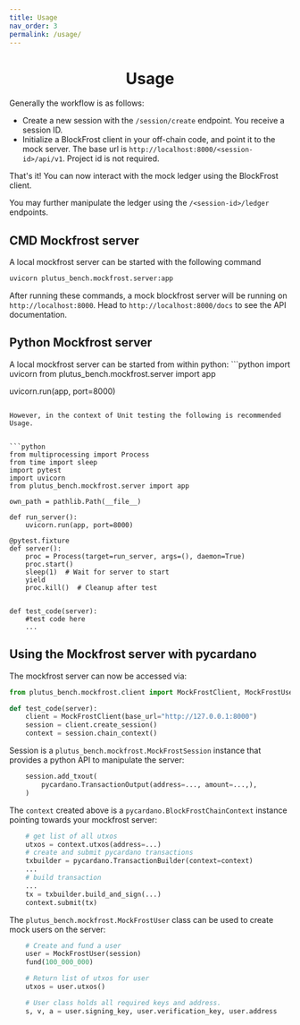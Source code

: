 ```yaml
---
title: Usage
nav_order: 3
permalink: /usage/
---
```


<div align="center">
<h1>Usage</h1>
</div>


Generally the workflow is as follows:

- Create a new session with the `/session/create` endpoint. You receive a session ID.
- Initialize a BlockFrost client in your off-chain code, and point it to the mock server. The base url is `http://localhost:8000/<session-id>/api/v1`. Project id is not required.

That's it! You can now interact with the mock ledger using the BlockFrost client.

You may further manipulate the ledger using the `/<session-id>/ledger` endpoints.



<div align="left">
<h2>CMD Mockfrost server</h2>
</div>

A local mockfrost server can be started with the following command
```bash
uvicorn plutus_bench.mockfrost.server:app 
```
After running these commands, a mock blockfrost server will be running on `http://localhost:8000`.
Head to `http://localhost:8000/docs` to see the API documentation.

<div align="left">
<h2>Python Mockfrost server</h2>
</div>
A local mockfrost server can be started from within python:
```python
import uvicorn
from plutus_bench.mockfrost.server import app

uvicorn.run(app, port=8000)
```

However, in the context of Unit testing the following is recommended Usage.


```python
from multiprocessing import Process
from time import sleep
import pytest
import uvicorn
from plutus_bench.mockfrost.server import app

own_path = pathlib.Path(__file__)

def run_server():
    uvicorn.run(app, port=8000)

@pytest.fixture
def server():
    proc = Process(target=run_server, args=(), daemon=True)
    proc.start()
    sleep(1)  # Wait for server to start
    yield
    proc.kill()  # Cleanup after test


def test_code(server):
    #test code here
    ...
```

<div align="left">
<h2>Using the Mockfrost server with pycardano</h2>
</div>

The mockfrost server can now be accessed via:
```python
from plutus_bench.mockfrost.client import MockFrostClient, MockFrostUser

def test_code(server):
    client = MockFrostClient(base_url="http://127.0.0.1:8000")
    session = client.create_session() 
    context = session.chain_context() 
```
Session is a `plutus_bench.mockfrost.MockFrostSession` instance that provides a python API to manipulate the server:
```python
    session.add_txout(
        pycardano.TransactionOutput(address=..., amount=...,),
    )

```


The `context` created above is a `pycardano.BlockFrostChainContext` instance pointing towards your mockfrost server:
```python
    # get list of all utxos
    utxos = context.utxos(address=...)
    # create and submit pycardano transactions
    txbuilder = pycardano.TransactionBuilder(context=context)
    ... 
    # build transaction
    ... 
    tx = txbuilder.build_and_sign(...)
    context.submit(tx)
```




The `plutus_bench.mockfrost.MockFrostUser` class can be used to create mock users on the server:

```python
    # Create and fund a user
    user = MockFrostUser(session)
    fund(100_000_000)

    # Return list of utxos for user
    utxos = user.utxos()

    # User class holds all required keys and address.
    s, v, a = user.signing_key, user.verification_key, user.address
```



